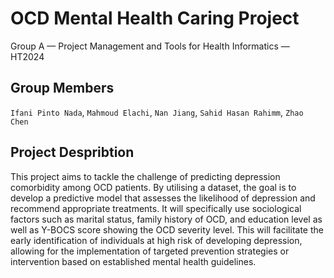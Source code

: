 OCD Mental Health Caring Project 
==============================================
Group A — Project Management and Tools for Health Informatics — HT2024

## Group Members
`Ifani Pinto Nada`, `Mahmoud Elachi`, `Nan Jiang`, `Sahid Hasan Rahimm`, `Zhao Chen`  
## Project Despribtion
This project aims to tackle the challenge of predicting depression comorbidity among OCD patients. By utilising a dataset, the goal is to develop a predictive model that assesses the likelihood of depression and recommend appropriate treatments. It will specifically use sociological factors such as marital status, family history of OCD, and education level as well as Y-BOCS score showing the OCD severity level. This will facilitate the early identification of individuals at high risk of developing depression, allowing for the implementation of targeted prevention strategies or intervention based on established mental health guidelines. 
